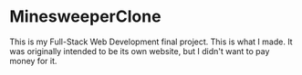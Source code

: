 # MinesweeperClone
This is my Full-Stack Web Development final project. This is what I made. It was originally intended to be its own website, but I didn't want to pay money for it.
